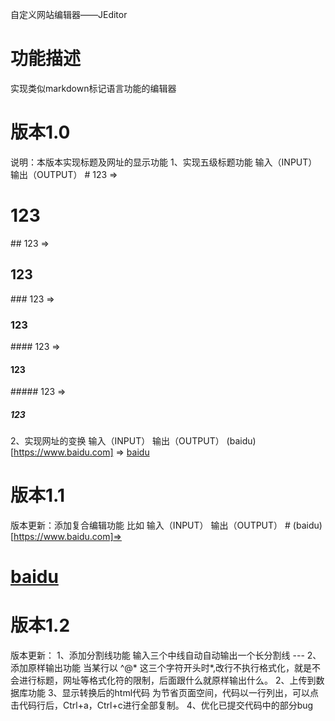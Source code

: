自定义网站编辑器——JEditor

# 功能描述
实现类似markdown标记语言功能的编辑器

# 版本1.0
说明：本版本实现标题及网址的显示功能
1、实现五级标题功能
	输入（INPUT）			输出（OUTPUT）
	# 123		=>	<h1>123</h1>
	## 123		=>	<h2>123</h2>
	### 123		=>	<h3>123</h3>
	#### 123	=>	<h4>123</h4>
	##### 123	=>	<h5>123</h5>
2、实现网址的变换
	输入（INPUT）					输出（OUTPUT）
	(baidu)[https://www.baidu.com] 	=> 	<a href="https://www.baidu.com">baidu</a>

# 版本1.1
版本更新：添加复合编辑功能
比如
	输入（INPUT）					输出（OUTPUT）
	# (baidu)[https://www.baidu.com]=>	<h1><a href="http://www.baidu.com">baidu</a>

# 版本1.2
版本更新：
1、添加分割线功能
输入三个中线自动自动输出一个长分割线
	---
2、添加原样输出功能
当某行以 ^@* 这三个字符开头时*,改行不执行格式化，就是不会进行标题，网址等格式化符的限制，后面跟什么就原样输出什么。
2、上传到数据库功能
3、显示转换后的html代码
为节省页面空间，代码以一行列出，可以点击代码行后，Ctrl+a，Ctrl+c进行全部复制。
4、优化已提交代码中的部分bug

